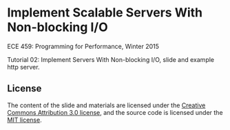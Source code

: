 # Implement Scalable Servers With Non-blocking I/O
ECE 459: Programming for Performance, Winter 2015

Tutorial 02: Implement Servers With Non-blocking I/O, slide and example http server.

## License
The content of the slide and materials are licensed under the [Creative Commons Attribution 3.0 license](http://creativecommons.org/licenses/by/3.0/us/deed.en_US), and the source code is licensed under the [MIT license](http://opensource.org/licenses/mit-license.php).
